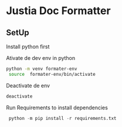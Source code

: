 # Justia Doc Formatter


## SetUp
Install python first

Ativate de dev env in python 
```bash
python -m venv formater-env
 source  formater-env/bin/activate
```

Deactivate de env
```bash
deactivate
```

Run Requirements to install dependencies
```python
 python -m pip install -r requirements.txt
```
